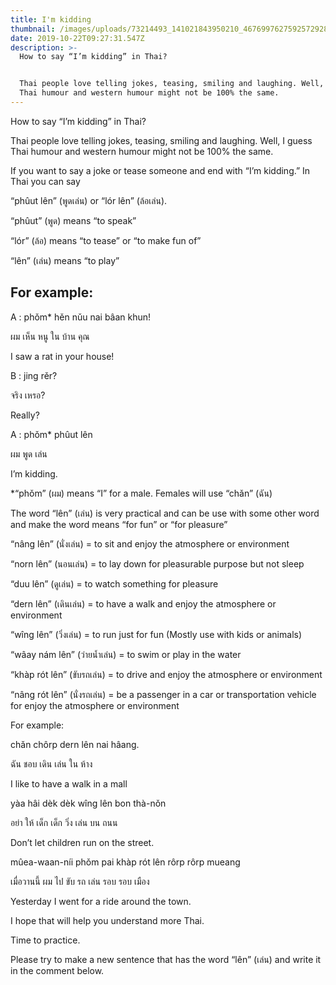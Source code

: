 ```yaml
---
title: I'm kidding
thumbnail: /images/uploads/73214493_141021843950210_4676997627592572928_o.jpg
date: 2019-10-22T09:27:31.547Z
description: >-
  How to say “I’m kidding” in Thai?


  Thai people love telling jokes, teasing, smiling and laughing. Well, I guess
  Thai humour and western humour might not be 100% the same.
---
```

How to say “I’m kidding” in Thai?

Thai people love telling jokes, teasing, smiling and laughing. Well, I guess Thai humour and western humour might not be 100% the same.

If you want to say a joke or tease someone and end with “I’m kidding.” In Thai you can say

“phûut lên” (พูดเล่น) or “lór lên” (ล้อเล่น).

“phûut” (พูด) means “to speak”

“lór” (ล้อ) means “to tease” or “to make fun of”

“lên” (เล่น) means “to play”

## For example:

A : phǒm* hěn nǔu nai bâan khun!

ผม เห็น หนู ใน บ้าน คุณ

I saw a rat in your house!

B : jing rěr?

จริง เหรอ?

Really?

A : phǒm* phûut lên

ผม พูด เล่น

I’m kidding.

\*“phǒm” (ผม) means “I” for a male. Females will use “chǎn” (ฉัน)

The word “lên” (เล่น) is very practical and can be use with some other word and make the word means “for fun” or “for pleasure”

“nâng lên” (นั่งเล่น) = to sit and enjoy the atmosphere or environment

“norn lên” (นอนเล่น) = to lay down for pleasurable purpose but not sleep

“duu lên” (ดูเล่น) = to watch something for pleasure

“dern lên” (เดินเล่น) = to have a walk and enjoy the atmosphere or environment

“wîng lên” (วิ่งเล่น) = to run just for fun (Mostly use with kids or animals)

“wâay nám lên” (ว่ายน้ำเล่น) = to swim or play in the water

“khàp rót lên” (ขับรถเล่น) = to drive and enjoy the atmosphere or environment

“nâng rót lên” (นั่งรถเล่น) = be a passenger in a car or transportation vehicle for enjoy the atmosphere or environment

For example:

chǎn chôrp dern lên nai hâang.

ฉัน ชอบ เดิน เล่น ใน ห้าง

I like to have a walk in a mall

yàa hâi dèk dèk wîng lên bon thà-nǒn

อย่า ให้ เด็ก เด็ก วิ่ง เล่น บน ถนน

Don’t let children run on the street.

mûea-waan-níi phǒm pai khàp rót lên rôrp rôrp mueang

เมื่อวานนี้ ผม ไป ขับ รถ เล่น รอบ รอบ เมือง

Yesterday I went for a ride around the town.

I hope that will help you understand more Thai.

Time to practice.

Please try to make a new sentence that has the word “lên” (เล่น) and write it in the comment below.
